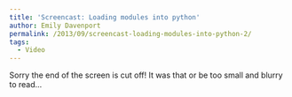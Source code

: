 ```yaml
---
title: 'Screencast: Loading modules into python'
author: Emily Davenport
permalink: /2013/09/screencast-loading-modules-into-python-2/
tags:
  - Video
---
```

Sorry the end of the screen is cut off! It was that or be too small and blurry to read&#8230;
